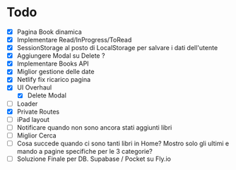 # Todo

- [x] Pagina Book dinamica
- [x] Implementare Read/InProgress/ToRead
- [x] SessionStorage al posto di LocalStorage per salvare i dati dell'utente
- [x] Aggiungere Modal su Delete ?
- [x] Implementare Books API
- [x] Miglior gestione delle date
- [x] Netlify fix ricarico pagina
- [x] UI Overhaul
  - [x] Delete Modal
- [ ] Loader
- [x] Private Routes
- [ ] iPad layout
- [ ] Notificare quando non sono ancora stati aggiunti libri
- [ ] Miglior Cerca
- [ ] Cosa succede quando ci sono tanti libri in Home? Mostro solo gli ultimi e mando a pagine specifiche per le 3 categorie?
- [ ] Soluzione Finale per DB. Supabase / Pocket su Fly.io
